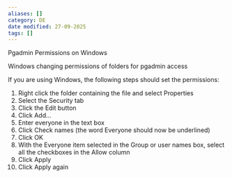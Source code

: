 ```yaml
---
aliases: []
category: DE
date modified: 27-09-2025
tags: []
---
```

Pgadmin Permissions on Windows

Windows changing permissions of folders for pgadmin access

If you are using Windows, the following steps should set the permissions:

1. Right click the folder containing the file and select Properties
2. Select the Security tab
3. Click the Edit button
4. Click Add...
5. Enter everyone in the text box
6. Click Check names (the word Everyone should now be underlined)
7. Click OK
8. With the Everyone item selected in the Group or user names box, select all the checkboxes in the Allow column
9. Click Apply
10. Click Apply again